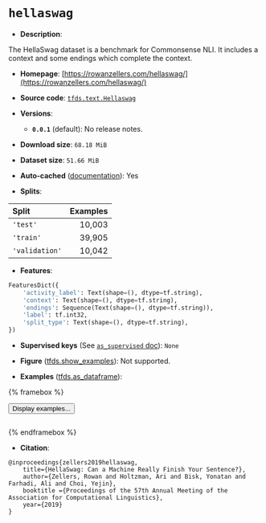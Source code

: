 <div itemscope itemtype="http://schema.org/Dataset">
  <div itemscope itemprop="includedInDataCatalog" itemtype="http://schema.org/DataCatalog">
    <meta itemprop="name" content="TensorFlow Datasets" />
  </div>
  <meta itemprop="name" content="hellaswag" />
  <meta itemprop="description" content="The HellaSwag dataset is a benchmark for Commonsense NLI. It includes a context&#10;and some endings which complete the context.&#10;&#10;To use this dataset:&#10;&#10;```python&#10;import tensorflow_datasets as tfds&#10;&#10;ds = tfds.load(&#x27;hellaswag&#x27;, split=&#x27;train&#x27;)&#10;for ex in ds.take(4):&#10;  print(ex)&#10;```&#10;&#10;See [the guide](https://www.tensorflow.org/datasets/overview) for more&#10;informations on [tensorflow_datasets](https://www.tensorflow.org/datasets).&#10;&#10;" />
  <meta itemprop="url" content="https://www.tensorflow.org/datasets/catalog/hellaswag" />
  <meta itemprop="sameAs" content="https://rowanzellers.com/hellaswag/" />
  <meta itemprop="citation" content="@inproceedings{zellers2019hellaswag,&#10;    title={HellaSwag: Can a Machine Really Finish Your Sentence?},&#10;    author={Zellers, Rowan and Holtzman, Ari and Bisk, Yonatan and Farhadi, Ali and Choi, Yejin},&#10;    booktitle ={Proceedings of the 57th Annual Meeting of the Association for Computational Linguistics},&#10;    year={2019}&#10;}" />
</div>

# `hellaswag`

*   **Description**:

The HellaSwag dataset is a benchmark for Commonsense NLI. It includes a context
and some endings which complete the context.

*   **Homepage**:
    [https://rowanzellers.com/hellaswag/](https://rowanzellers.com/hellaswag/)

*   **Source code**:
    [`tfds.text.Hellaswag`](https://github.com/tensorflow/datasets/tree/master/tensorflow_datasets/text/hellaswag.py)

*   **Versions**:

    *   **`0.0.1`** (default): No release notes.

*   **Download size**: `68.18 MiB`

*   **Dataset size**: `51.66 MiB`

*   **Auto-cached**
    ([documentation](https://www.tensorflow.org/datasets/performances#auto-caching)):
    Yes

*   **Splits**:

Split          | Examples
:------------- | -------:
`'test'`       | 10,003
`'train'`      | 39,905
`'validation'` | 10,042

*   **Features**:

```python
FeaturesDict({
    'activity_label': Text(shape=(), dtype=tf.string),
    'context': Text(shape=(), dtype=tf.string),
    'endings': Sequence(Text(shape=(), dtype=tf.string)),
    'label': tf.int32,
    'split_type': Text(shape=(), dtype=tf.string),
})
```

*   **Supervised keys** (See
    [`as_supervised` doc](https://www.tensorflow.org/datasets/api_docs/python/tfds/load#args)):
    `None`

*   **Figure**
    ([tfds.show_examples](https://www.tensorflow.org/datasets/api_docs/python/tfds/visualization/show_examples)):
    Not supported.

*   **Examples**
    ([tfds.as_dataframe](https://www.tensorflow.org/datasets/api_docs/python/tfds/as_dataframe)):

<!-- mdformat off(HTML should not be auto-formatted) -->

{% framebox %}

<button id="displaydataframe">Display examples...</button>
<div id="dataframecontent" style="overflow-x:scroll"></div>
<script src="https://www.gstatic.com/external_hosted/jquery2.min.js"></script>
<script>
var url = "https://storage.googleapis.com/tfds-data/visualization/dataframe/hellaswag-0.0.1.html";
$(document).ready(() => {
  $("#displaydataframe").click((event) => {
    // Disable the button after clicking (dataframe loaded only once).
    $("#displaydataframe").prop("disabled", true);

    // Pre-fetch and display the content
    $.get(url, (data) => {
      $("#dataframecontent").html(data);
    }).fail(() => {
      $("#dataframecontent").html(
        'Error loading examples. If the error persist, please open '
        + 'a new issue.'
      );
    });
  });
});
</script>

{% endframebox %}

<!-- mdformat on -->

*   **Citation**:

```
@inproceedings{zellers2019hellaswag,
    title={HellaSwag: Can a Machine Really Finish Your Sentence?},
    author={Zellers, Rowan and Holtzman, Ari and Bisk, Yonatan and Farhadi, Ali and Choi, Yejin},
    booktitle ={Proceedings of the 57th Annual Meeting of the Association for Computational Linguistics},
    year={2019}
}
```
